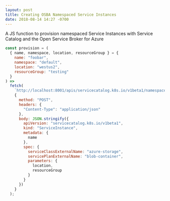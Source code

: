 ```yaml
---
layout: post
title: Creating OSBA Namespaced Service Instances
date: 2018-08-14 14:27 -0700
---
```


A JS function to provision namespaced Service Instances with Service Catalog and the Open Service Broker for Azure

<!-- <script src="https://gist.github.com/evanlouie/c00722a77caa6f217224fc4b3964399d.js"></script> -->

```javascript
const provision = (
  { name, namespace, location, resourceGroup } = {
    name: "foobar",
    namespace: "default",
    location: "westus2",
    resourceGroup: "testing"
  }
) =>
  fetch(
    `http://localhost:8001/apis/servicecatalog.k8s.io/v1beta1/namespaces/${namespace}/serviceinstances`,
    {
      method: "POST",
      headers: {
        "Content-Type": "application/json"
      },
      body: JSON.stringify({
        apiVersion: "servicecatalog.k8s.io/v1beta1",
        kind: "ServiceInstance",
        metadata: {
          name
        },
        spec: {
          serviceClassExternalName: "azure-storage",
          servicePlanExternalName: "blob-container",
          parameters: {
            location,
            resourceGroup
          }
        }
      })
    }
  );
```
